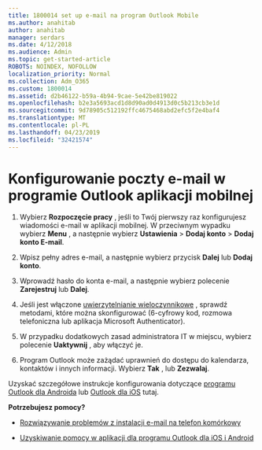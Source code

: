 ```yaml
---
title: 1800014 set up e-mail na program Outlook Mobile
ms.author: anahitab
author: anahitab
manager: serdars
ms.date: 4/12/2018
ms.audience: Admin
ms.topic: get-started-article
ROBOTS: NOINDEX, NOFOLLOW
localization_priority: Normal
ms.collection: Adm_O365
ms.custom: 1800014
ms.assetid: d2b46122-b59a-4b94-9cae-5e42be819022
ms.openlocfilehash: b2e3a5693acd1d8d90ad0d4913d0c5b213cb3e1d
ms.sourcegitcommit: 9d78905c512192ffc4675468abd2efc5f2e4baf4
ms.translationtype: MT
ms.contentlocale: pl-PL
ms.lasthandoff: 04/23/2019
ms.locfileid: "32421574"
---
```

# <a name="set-up-email-in-the-outlook-mobile-app"></a>Konfigurowanie poczty e-mail w programie Outlook aplikacji mobilnej

1. Wybierz **Rozpoczęcie pracy** , jeśli to Twój pierwszy raz konfigurujesz wiadomości e-mail w aplikacji mobilnej. W przeciwnym wypadku wybierz **Menu** , a następnie wybierz **Ustawienia** \> **Dodaj konto** \> **Dodaj konto E-mail**. 
    
2. Wpisz pełny adres e-mail, a następnie wybierz przycisk **Dalej** lub **Dodaj konto**.
    
3. Wprowadź hasło do konta e-mail, a następnie wybierz polecenie **Zarejestruj** lub **Dalej**. 
    
4. Jeśli jest włączone [uwierzytelnianie wieloczynnikowe](https://support.office.com/article/8f0454b2-f51a-4d9c-bcde-2c48e41621c6.aspx) , sprawdź metodami, które można skonfigurować (6-cyfrowy kod, rozmowa telefoniczna lub aplikacja Microsoft Authenticator). 
    
5. W przypadku dodatkowych zasad administratora IT w miejscu, wybierz polecenie **Uaktywnij** , aby włączyć je. 
    
6. Program Outlook może zażądać uprawnień do dostępu do kalendarza, kontaktów i innych informacji. Wybierz **Tak** , lub **Zezwalaj**. 
    
Uzyskać szczegółowe instrukcje konfigurowania dotyczące [programu Outlook dla Androida](https://support.office.com/article/886db551-8dfa-4fd5-b835-f8e532091872.aspx) lub [Outlook dla iOS](https://support.office.com/article/b2de2161-cc1d-49ef-9ef9-81acd1c8e234.aspx) tutaj. 
  
 **Potrzebujesz pomocy?**
  
- [Rozwiązywanie problemów z instalacji e-mail na telefon komórkowy](https://support.office.com/article/a264ef01-9c88-48fb-9285-7017e4f31f02.aspx)
    
- [Uzyskiwanie pomocy w aplikacji dla programu Outlook dla iOS i Android](https://support.office.com/article/218a22d1-9fa5-4889-b689-de1c63493243.aspx#ID0EAABAAA=Contact_Support)
    

